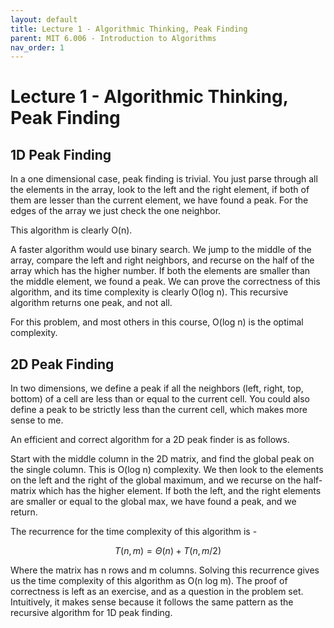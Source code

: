 ```yaml
---
layout: default
title: Lecture 1 - Algorithmic Thinking, Peak Finding
parent: MIT 6.006 - Introduction to Algorithms
nav_order: 1
---
```


# Lecture 1 - Algorithmic Thinking, Peak Finding
## 1D Peak Finding
In a one dimensional case, peak finding is trivial. You just parse through all the elements
in the array, look to the left and the right element, if both of them are lesser than the 
current element, we have found a peak. For the edges of the array we just check the one neighbor.

This algorithm is clearly O(n).

A faster algorithm would use binary search. We jump to the middle of the array, compare the 
left and right neighbors, and recurse on the half of the array which has the higher number. 
If both the elements are smaller than the middle element, we found a peak. We can prove the 
correctness of this algorithm, and its time complexity is clearly O(log n). This recursive 
algorithm returns one peak, and not all.

For this problem, and most others in this course, O(log n) is the optimal complexity.

## 2D Peak Finding
In two dimensions, we define a peak if all the neighbors (left, right, top, bottom) of a cell
are less than or equal to the current cell. You could also define a peak to be strictly less 
than the current cell, which makes more sense to me.

An efficient and correct algorithm for a 2D peak finder is as follows.

Start with the middle column in the 2D matrix, and find the global peak on the single column. 
This is O(log n) complexity. We then look to the elements on the left and the right of the global 
maximum, and we recurse on the half-matrix which has the higher element. If both the left, and the 
right elements are smaller or equal to the global max, we have found a peak, and we return.

The recurrence for the time complexity of this algorithm is -

$$ T(n,m) = \Theta(n) + T(n, m/2) $$

Where the matrix has n rows and m columns. Solving this recurrence gives us the time complexity 
of this algorithm as O(n log m). The proof of correctness is left as an exercise, and as a question 
in the problem set. Intuitively, it makes sense because it follows the same pattern as the recursive 
algorithm for 1D peak finding.